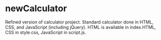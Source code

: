 # newCalculator
Refined version of calculator project.
Standard calculator done in HTML, CSS, and JavaScript (including jQuery). HTML is available in index.HTML, CSS in style.css, JavaScript in script.js.
